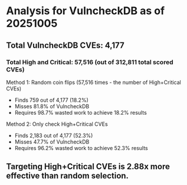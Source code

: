 # Analysis for VulncheckDB as of 20251005

## Total VulncheckDB CVEs: 4,177
### Total High and Critical: 57,516 (out of 312,811 total scored CVEs)

Method 1: Random coin flips (57,516 times - the number of High+Critical CVEs)
  - Finds 759 out of 4,177 (18.2%)
  - Misses 81.8% of VulncheckDB
  - Requires 98.7% wasted work to achieve 18.2% results

Method 2: Only check High+Critical CVEs
  - Finds 2,183 out of 4,177 (52.3%)
  - Misses 47.7% of VulncheckDB
  - Requires 96.2% wasted work to achieve 52.3% results

## Targeting High+Critical CVEs is 2.88x more effective than random selection.
